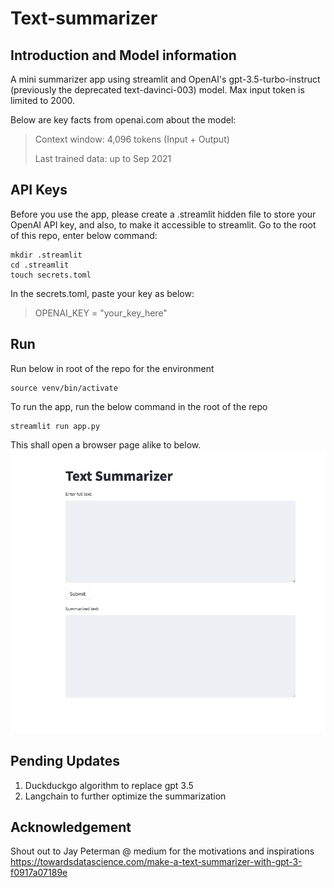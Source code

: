 # Text-summarizer

## Introduction and Model information
A mini summarizer app using streamlit and OpenAI's gpt-3.5-turbo-instruct (previously the deprecated text-davinci-003) model. Max input token is limited to 2000.

Below are key facts from openai.com about the model:
> Context window: 4,096 tokens (Input + Output)
> 
> Last trained data: up to Sep 2021

## API Keys
Before you use the app, please create a .streamlit hidden file to store your OpenAI API key, and also, to make it accessible to streamlit. Go to the root of this repo, enter below command:

```
mkdir .streamlit
cd .streamlit
touch secrets.toml
```

In the secrets.toml, paste your key as below:
> OPENAI_KEY = "your_key_here"

## Run
Run below in root of the repo for the environment

```
source venv/bin/activate
```

To run the app, run the below command in the root of the repo

```
streamlit run app.py
```

This shall open a browser page alike to below.
![Screenshot of the app](/assets/images/app_preview.png)

## Pending Updates
1. Duckduckgo algorithm to replace gpt 3.5
2. Langchain to further optimize the summarization

## Acknowledgement
Shout out to Jay Peterman @ medium for the motivations and inspirations
https://towardsdatascience.com/make-a-text-summarizer-with-gpt-3-f0917a07189e
